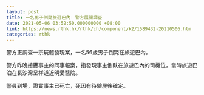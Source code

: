 ```yaml
---
layout: post
title: 一名男子倒斃旅遊巴內　警方展開調查
date: 2021-05-06 03:52:50.000000000 +08:00
link: https://news.rthk.hk/rthk/ch/component/k2/1589432-20210506.htm
categories: rthk
---
```


警方正調查一宗屍體發現案，一名56歲男子倒斃在旅遊巴內。

警方昨晚接獲事主的同事報案，指發現事主倒臥在旅遊巴內的司機位，當時旅遊巴泊在長沙灣呈祥道近明愛醫院。

警員到場，證實事主已死亡，死因有待驗屍後確定。
